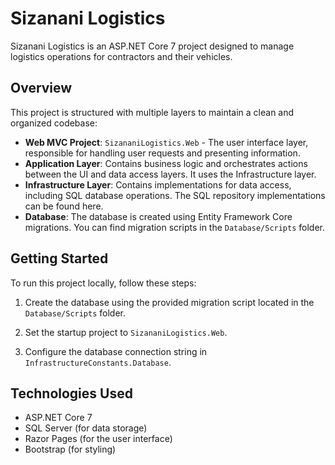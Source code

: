 # Sizanani Logistics

Sizanani Logistics is an ASP.NET Core 7 project designed to manage logistics operations for contractors and their vehicles.

## Overview

This project is structured with multiple layers to maintain a clean and organized codebase:

- **Web MVC Project**: `SizananiLogistics.Web` - The user interface layer, responsible for handling user requests and presenting information.
- **Application Layer**: Contains business logic and orchestrates actions between the UI and data access layers. It uses the Infrastructure layer.
- **Infrastructure Layer**: Contains implementations for data access, including SQL database operations. The SQL repository implementations can be found here.
- **Database**: The database is created using Entity Framework Core migrations. You can find migration scripts in the `Database/Scripts` folder.

## Getting Started

To run this project locally, follow these steps:

1. Create the database using the provided migration script located in the `Database/Scripts` folder.

2. Set the startup project to `SizananiLogistics.Web`.

3. Configure the database connection string in `InfrastructureConstants.Database`.

## Technologies Used

- ASP.NET Core 7
- SQL Server (for data storage)
- Razor Pages (for the user interface)
- Bootstrap (for styling)
